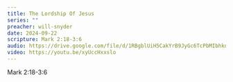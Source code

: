 ```yaml
---
title: The Lordship Of Jesus
series: ""
preacher: will-snyder
date: 2024-09-22
scripture: Mark 2:18-3:6
audio: https://drive.google.com/file/d/1RBgblUiH5CakYrB9JyGc6TcPbMIbhknJ/view
video: https://youtu.be/xyUccHxxslo
---
```

Mark 2:18-3:6